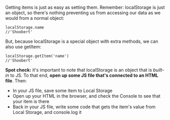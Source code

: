 
Getting items is just as easy as setting them. Remember: localStorage is just an object, so there's nothing preventing us from accessing our data as we would from a normal object:

  
```
localStorage.name
//'Shoobert'
```
  

But, because localStorage is a special object with extra methods, we can also use getItem:

  
```
localStorage.getItem('name')
//'Shoobert'
```
  

**Spot check:** it's important to note that localStorage is an object that is _built-in_ to JS. To that end, **open up some JS file that's connected to an HTML file**. Then:

-   In your JS file, save some item to Local Storage
-   Open up your HTML in the browser, and check the Console to see that your item is there
-   Back in your JS file, write some code that gets the item's value from Local Storage, and console.log it
